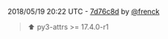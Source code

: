 2018/05/19 20:22 UTC - [7d76c8d](https://github.com/hassio-addons/addon-jupyter/commit/7d76c8d7ffee4f67b93a97695ec01a48fb236008) by [@frenck](https://github.com/frenck)
> :arrow_up: py3-attrs >= 17.4.0-r1 

